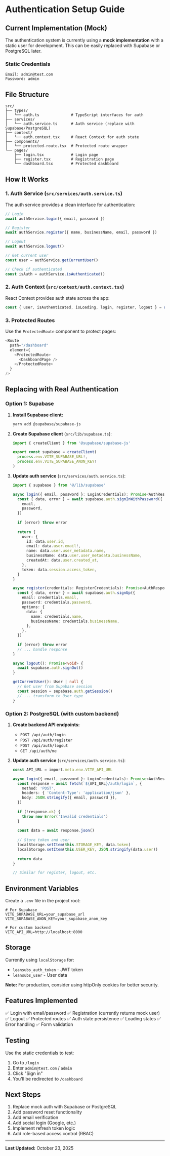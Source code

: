 # Authentication Setup Guide

## Current Implementation (Mock)

The authentication system is currently using a **mock implementation** with a static user for development. This can be easily replaced with Supabase or PostgreSQL later.

### Static Credentials
```
Email: admin@test.com
Password: admin
```

## File Structure

```
src/
├── types/
│   └── auth.ts              # TypeScript interfaces for auth
├── services/
│   └── auth.service.ts      # Auth service (replace with Supabase/PostgreSQL)
├── context/
│   └── auth.context.tsx     # React Context for auth state
├── components/
│   └── protected-route.tsx  # Protected route wrapper
└── pages/
    ├── login.tsx            # Login page
    ├── register.tsx         # Registration page
    └── dashboard.tsx        # Protected dashboard
```

## How It Works

### 1. Auth Service (`src/services/auth.service.ts`)
The auth service provides a clean interface for authentication:

```typescript
// Login
await authService.login({ email, password })

// Register
await authService.register({ name, businessName, email, password })

// Logout
await authService.logout()

// Get current user
const user = authService.getCurrentUser()

// Check if authenticated
const isAuth = authService.isAuthenticated()
```

### 2. Auth Context (`src/context/auth.context.tsx`)
React Context provides auth state across the app:

```typescript
const { user, isAuthenticated, isLoading, login, register, logout } = useAuth()
```

### 3. Protected Routes
Use the `ProtectedRoute` component to protect pages:

```typescript
<Route 
  path="/dashboard" 
  element={
    <ProtectedRoute>
      <DashboardPage />
    </ProtectedRoute>
  } 
/>
```

## Replacing with Real Authentication

### Option 1: Supabase

1. **Install Supabase client:**
   ```bash
   yarn add @supabase/supabase-js
   ```

2. **Create Supabase client** (`src/lib/supabase.ts`):
   ```typescript
   import { createClient } from '@supabase/supabase-js'
   
   export const supabase = createClient(
     process.env.VITE_SUPABASE_URL!,
     process.env.VITE_SUPABASE_ANON_KEY!
   )
   ```

3. **Update auth service** (`src/services/auth.service.ts`):
   ```typescript
   import { supabase } from '@/lib/supabase'
   
   async login({ email, password }: LoginCredentials): Promise<AuthResponse> {
     const { data, error } = await supabase.auth.signInWithPassword({
       email,
       password,
     })
     
     if (error) throw error
     
     return {
       user: {
         id: data.user.id,
         email: data.user.email!,
         name: data.user.user_metadata.name,
         businessName: data.user.user_metadata.businessName,
         createdAt: data.user.created_at,
       },
       token: data.session.access_token,
     }
   }
   
   async register(credentials: RegisterCredentials): Promise<AuthResponse> {
     const { data, error } = await supabase.auth.signUp({
       email: credentials.email,
       password: credentials.password,
       options: {
         data: {
           name: credentials.name,
           businessName: credentials.businessName,
         },
       },
     })
     
     if (error) throw error
     // ... handle response
   }
   
   async logout(): Promise<void> {
     await supabase.auth.signOut()
   }
   
   getCurrentUser(): User | null {
     // Get user from Supabase session
     const session = supabase.auth.getSession()
     // ... transform to User type
   }
   ```

### Option 2: PostgreSQL (with custom backend)

1. **Create backend API endpoints:**
   - `POST /api/auth/login`
   - `POST /api/auth/register`
   - `POST /api/auth/logout`
   - `GET /api/auth/me`

2. **Update auth service** (`src/services/auth.service.ts`):
   ```typescript
   const API_URL = import.meta.env.VITE_API_URL
   
   async login({ email, password }: LoginCredentials): Promise<AuthResponse> {
     const response = await fetch(`${API_URL}/auth/login`, {
       method: 'POST',
       headers: { 'Content-Type': 'application/json' },
       body: JSON.stringify({ email, password }),
     })
     
     if (!response.ok) {
       throw new Error('Invalid credentials')
     }
     
     const data = await response.json()
     
     // Store token and user
     localStorage.setItem(this.STORAGE_KEY, data.token)
     localStorage.setItem(this.USER_KEY, JSON.stringify(data.user))
     
     return data
   }
   
   // Similar for register, logout, etc.
   ```

## Environment Variables

Create a `.env` file in the project root:

```env
# For Supabase
VITE_SUPABASE_URL=your_supabase_url
VITE_SUPABASE_ANON_KEY=your_supabase_anon_key

# For custom backend
VITE_API_URL=http://localhost:8000
```

## Storage

Currently using `localStorage` for:
- `leansubs_auth_token` - JWT token
- `leansubs_user` - User data

**Note:** For production, consider using httpOnly cookies for better security.

## Features Implemented

✅ Login with email/password
✅ Registration (currently returns mock user)
✅ Logout
✅ Protected routes
✅ Auth state persistence
✅ Loading states
✅ Error handling
✅ Form validation

## Testing

Use the static credentials to test:
1. Go to `/login`
2. Enter `admin@test.com` / `admin`
3. Click "Sign in"
4. You'll be redirected to `/dashboard`

## Next Steps

1. Replace mock auth with Supabase or PostgreSQL
2. Add password reset functionality
3. Add email verification
4. Add social login (Google, etc.)
5. Implement refresh token logic
6. Add role-based access control (RBAC)

---

**Last Updated:** October 23, 2025

